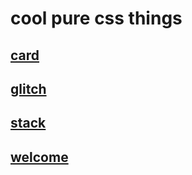 # cool pure css things

## [card](card)

## [glitch](glitch)

## [stack](stack)

## [welcome](welcome)
